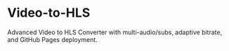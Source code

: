 # Video-to-HLS
Advanced Video to HLS Converter with multi-audio/subs, adaptive bitrate, and GitHub Pages deployment.
